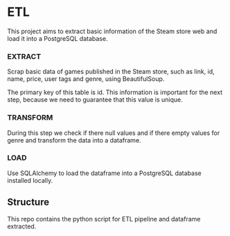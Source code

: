# ETL

This project aims to extract basic information of the Steam store web and load it into a PostgreSQL database.

### EXTRACT

Scrap basic data of games published in the Steam store, such as link, id, name, price, user tags and genre, using BeautifulSoup.

The primary key of this table is id. This information is important for the next step, because we need to guarantee that this value is unique.

### TRANSFORM

During this step we check if there null values and if there empty values for genre and transform the data into a dataframe.

### LOAD

Use SQLAlchemy to load the dataframe into a PostgreSQL database installed locally.

## Structure

This repo contains the python script for ETL pipeline and dataframe extracted.
